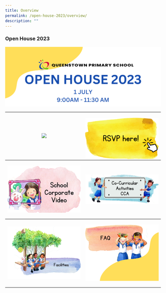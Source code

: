 ```yaml
---
title: Overview
permalink: /open-house-2023/overview/
description: ""
---
```

### **Open House 2023**

![](/images/Open%20House%202023/oh23-banner5.png)

<table style="border-collapse: collapse;">  
	<tbody><tr>
		<th style="width:50%">
<p><a href="/open-house-2023/schedule/">
<img src="/images/Open%20House%202023/oh23-schedule5.png">
</a></p>
</th><th style="width:50%">
<p><a href="/open-house-2023/rsvp/">
<img align="right" src="/images/Open%20House%202023/oh23-rsvp5.png">
	</a></p></th></tr>	
			<tr>
				<th style="width:50%">
<p><a href="/open-house-2023/corpvideo/">
<img src="/images/Open%20House%202023/oh23-schcorpvid5a.png" style="width:100%">
</a></p>
		</th><th style="width:50%">
<p><a href="/open-house-2023/cca/">
<img src="/images/Open%20House%202023/oh23-cca5.png" style="width:100%">
	</a></p></th></tr>
		<tr><th style="width:50%">
<p><a href="/open-house-2023/facilities/">
<img src="/images/Open%20House%202023/oh23-facilities5a.png" style="width:100%">
</a></p>	
			</th><th style="width:50%">
<p><a href="/open-house-2023/faq/">
<img src="/images/Open%20House%202023/oh23-faq5.png" style="width:100%">
	</a></p></th></tr>
</tbody></table>